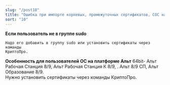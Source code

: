 ```yaml
---
slug: "/post10"
title: "Ошибка при импорте корневых, промежуточных сертификатов, СОC на Linux"
sort: "10"
--- 
```


**Если пользователь не в группе sudo**

    Надо его добавить в группу sudo или установить сертификаты через команды
    КриптоПро.

**Особенность для пользователей ОС на платформе Альт** 64bit- Альт Рабочая Станция 8/9, Альт Рабочая Станция К 8/9, . Альт 8/9 СП, Альт Образование 8/9.  
   Нужно установить сертификаты через команды КриптоПро.
